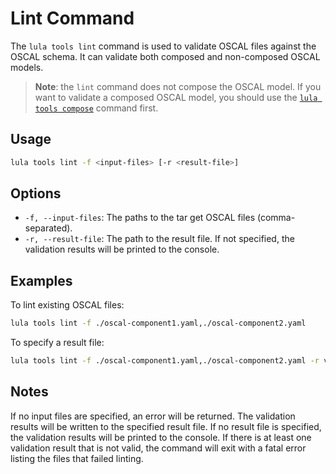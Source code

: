 # Lint Command

The `lula tools lint` command is used to validate OSCAL files against the OSCAL schema. It can validate both composed and non-composed OSCAL models.
> **Note**: the `lint` command does not compose the OSCAL model.
> If you want to validate a composed OSCAL model, you should use the [`lula tools compose`](./compose/README.md) command first.

## Usage

```bash
lula tools lint -f <input-files> [-r <result-file>]
```

## Options

- `-f, --input-files`: The paths to the tar get OSCAL files (comma-separated).
- `-r, --result-file`: The path to the result file. If not specified, the validation results will be printed to the console.

## Examples

To lint existing OSCAL files:
```bash
lula tools lint -f ./oscal-component1.yaml,./oscal-component2.yaml
```

To specify a result file:
```bash
lula tools lint -f ./oscal-component1.yaml,./oscal-component2.yaml -r validation-results.json
```

## Notes

If no input files are specified, an error will be returned. The validation results will be written to the specified result file. If no result file is specified, the validation results will be printed to the console. If there is at least one validation result that is not valid, the command will exit with a fatal error listing the files that failed linting.